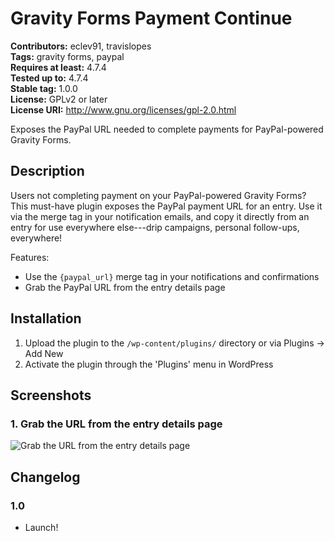 # Gravity Forms Payment Continue #
**Contributors:** eclev91, travislopes  
**Tags:** gravity forms, paypal  
**Requires at least:** 4.7.4  
**Tested up to:** 4.7.4  
**Stable tag:** 1.0.0  
**License:** GPLv2 or later  
**License URI:** http://www.gnu.org/licenses/gpl-2.0.html  

Exposes the PayPal URL needed to complete payments for PayPal-powered Gravity Forms.

## Description ##

Users not completing payment on your PayPal-powered Gravity Forms? This must-have plugin exposes the PayPal payment URL for an entry. Use it via the merge tag in your notification emails, and copy it directly from an entry for use everywhere else---drip campaigns, personal follow-ups, everywhere!

Features:
* Use the `{paypal_url}` merge tag in your notifications and confirmations
* Grab the PayPal URL from the entry details page

## Installation ##

1. Upload the plugin to the `/wp-content/plugins/` directory or via Plugins -> Add New
2. Activate the plugin through the 'Plugins' menu in WordPress

## Screenshots ##

### 1. Grab the URL from the entry details page ###
![Grab the URL from the entry details page](http://ps.w.org/gravity-forms-payment-continue/assets/screenshot-1.png)


## Changelog ##

### 1.0 ###
* Launch!
